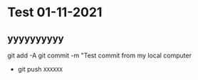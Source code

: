 # Test 01-11-2021
## yyyyyyyyyy 
git add -A
git commit -m "Test commit from my local computer
- git push ` XXXXXX `
